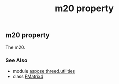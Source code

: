 ﻿---
title: m20 property
second_title: Aspose.3D for Python via .NET API References
description: 
type: docs
weight: 150
url: /python-net/aspose.threed.utilities/fmatrix4/m20/
is_root: false
---

## m20 property


The m20.

### See Also
* module [aspose.threed.utilities](../../)
* class [FMatrix4](/3d/python-net/aspose.threed.utilities/fmatrix4)
